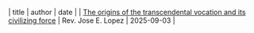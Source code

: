 | title | author | date |
| [The origins of the transcendental vocation and its civilizing force](./essays/transcendental_vocation_v1_0.html) | Rev. Jose E. Lopez | 2025-09-03 |